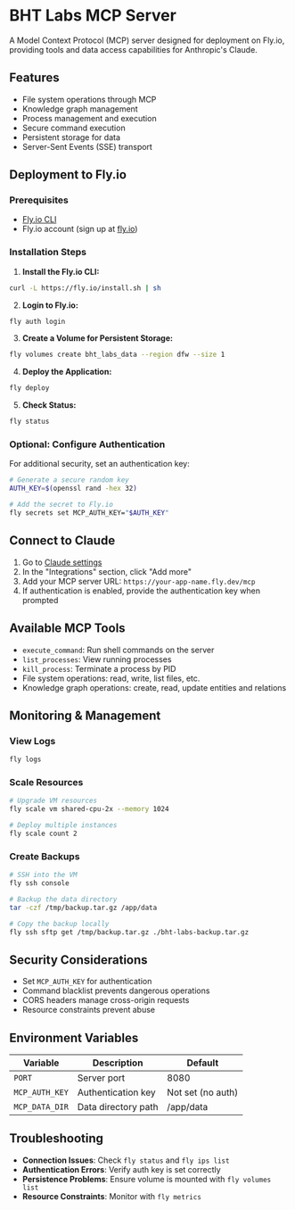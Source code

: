 # BHT Labs MCP Server

A Model Context Protocol (MCP) server designed for deployment on Fly.io, providing tools and data access capabilities for Anthropic's Claude.

## Features

- File system operations through MCP
- Knowledge graph management
- Process management and execution
- Secure command execution
- Persistent storage for data
- Server-Sent Events (SSE) transport

## Deployment to Fly.io

### Prerequisites

- [Fly.io CLI](https://fly.io/docs/hands-on/install-flyctl/)
- Fly.io account (sign up at [fly.io](https://fly.io/))

### Installation Steps

1. **Install the Fly.io CLI:**

```bash
curl -L https://fly.io/install.sh | sh
```

2. **Login to Fly.io:**

```bash
fly auth login
```

3. **Create a Volume for Persistent Storage:**

```bash
fly volumes create bht_labs_data --region dfw --size 1
```

4. **Deploy the Application:**

```bash
fly deploy
```

5. **Check Status:**

```bash
fly status
```

### Optional: Configure Authentication

For additional security, set an authentication key:

```bash
# Generate a secure random key
AUTH_KEY=$(openssl rand -hex 32)

# Add the secret to Fly.io
fly secrets set MCP_AUTH_KEY="$AUTH_KEY"
```

## Connect to Claude

1. Go to [Claude settings](https://claude.ai/settings/profile)
2. In the "Integrations" section, click "Add more"
3. Add your MCP server URL: `https://your-app-name.fly.dev/mcp`
4. If authentication is enabled, provide the authentication key when prompted

## Available MCP Tools

- `execute_command`: Run shell commands on the server
- `list_processes`: View running processes
- `kill_process`: Terminate a process by PID
- File system operations: read, write, list files, etc.
- Knowledge graph operations: create, read, update entities and relations

## Monitoring & Management

### View Logs

```bash
fly logs
```

### Scale Resources

```bash
# Upgrade VM resources
fly scale vm shared-cpu-2x --memory 1024

# Deploy multiple instances
fly scale count 2
```

### Create Backups

```bash
# SSH into the VM
fly ssh console

# Backup the data directory
tar -czf /tmp/backup.tar.gz /app/data

# Copy the backup locally
fly ssh sftp get /tmp/backup.tar.gz ./bht-labs-backup.tar.gz
```

## Security Considerations

- Set `MCP_AUTH_KEY` for authentication
- Command blacklist prevents dangerous operations
- CORS headers manage cross-origin requests
- Resource constraints prevent abuse

## Environment Variables

| Variable | Description | Default |
|----------|-------------|---------|
| `PORT` | Server port | 8080 |
| `MCP_AUTH_KEY` | Authentication key | Not set (no auth) |
| `MCP_DATA_DIR` | Data directory path | /app/data |

## Troubleshooting

- **Connection Issues**: Check `fly status` and `fly ips list`
- **Authentication Errors**: Verify auth key is set correctly
- **Persistence Problems**: Ensure volume is mounted with `fly volumes list`
- **Resource Constraints**: Monitor with `fly metrics`
